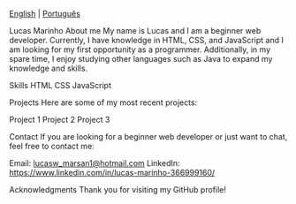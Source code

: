 [English](README-en.md) | [Português](README.md)



Lucas Marinho
About me
My name is Lucas and I am a beginner web developer. Currently, I have knowledge in HTML, CSS, and JavaScript and I am looking for my first opportunity as a programmer. Additionally, in my spare time, I enjoy studying other languages such as Java to expand my knowledge and skills.

Skills
HTML
CSS
JavaScript

Projects
Here are some of my most recent projects:

Project 1
Project 2
Project 3

Contact
If you are looking for a beginner web developer or just want to chat, feel free to contact me:

Email: lucasw_marsan1@hotmail.com
LinkedIn: https://www.linkedin.com/in/lucas-marinho-366999160/

Acknowledgments
Thank you for visiting my GitHub profile!
